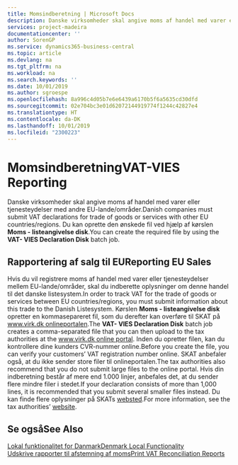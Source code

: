 ```yaml
---
title: Momsindberetning | Microsoft Docs
description: Danske virksomheder skal angive moms af handel med varer eller tjenesteydelser med andre EU-lande/områder. Du kan oprette den ønskede fil ved hjælp af kørslen Moms - listeangivelse disk.
services: project-madeira
documentationcenter: ''
author: SorenGP
ms.service: dynamics365-business-central
ms.topic: article
ms.devlang: na
ms.tgt_pltfrm: na
ms.workload: na
ms.search.keywords: ''
ms.date: 10/01/2019
ms.author: sgroespe
ms.openlocfilehash: 8a996c4d05b7e6e6439a6170b5f6a5635cd30dfd
ms.sourcegitcommit: 02e704bc3e01d62072144919774f1244c42827e4
ms.translationtype: HT
ms.contentlocale: da-DK
ms.lasthandoff: 10/01/2019
ms.locfileid: "2300223"
---
```

# <a name="vat-vies-reporting"></a><span data-ttu-id="cc745-104">Momsindberetning</span><span class="sxs-lookup"><span data-stu-id="cc745-104">VAT-VIES Reporting</span></span>
<span data-ttu-id="cc745-105">Danske virksomheder skal angive moms af handel med varer eller tjenesteydelser med andre EU-lande/områder.</span><span class="sxs-lookup"><span data-stu-id="cc745-105">Danish companies must submit VAT declarations for trade of goods or services with other EU countries/regions.</span></span> <span data-ttu-id="cc745-106">Du kan oprette den ønskede fil ved hjælp af kørslen **Moms - listeangivelse disk**.</span><span class="sxs-lookup"><span data-stu-id="cc745-106">You can create the required file by using the **VAT- VIES Declaration Disk** batch job.</span></span>  

## <a name="reporting-eu-sales"></a><span data-ttu-id="cc745-107">Rapportering af salg til EU</span><span class="sxs-lookup"><span data-stu-id="cc745-107">Reporting EU Sales</span></span>  
 <span data-ttu-id="cc745-108">Hvis du vil registrere moms af handel med varer eller tjenesteydelser mellem EU-lande/områder, skal du indberette oplysninger om denne handel til det danske listesystem.</span><span class="sxs-lookup"><span data-stu-id="cc745-108">In order to track VAT for the trade of goods or services between EU countries/regions, you must submit information about this trade to the Danish Listesystem.</span></span> <span data-ttu-id="cc745-109">Kørslen **Moms - listeangivelse disk** opretter en kommasepareret fil, som du derefter kan overføre til SKAT på [www.virk.dk onlineportalen](https://go.microsoft.com/fwlink/?LinkId=212340).</span><span class="sxs-lookup"><span data-stu-id="cc745-109">The **VAT- VIES Declaration Disk** batch job creates a comma-separated file that you can then upload to the tax authorities at the [www.virk.dk online portal](https://go.microsoft.com/fwlink/?LinkId=212340).</span></span> <span data-ttu-id="cc745-110">Inden du opretter filen, kan du kontrollere dine kunders CVR-nummer online.</span><span class="sxs-lookup"><span data-stu-id="cc745-110">Before you create the file, you can verify your customers’ VAT registration number online.</span></span> <span data-ttu-id="cc745-111">SKAT anbefaler også, at du ikke sender store filer til onlineportalen.</span><span class="sxs-lookup"><span data-stu-id="cc745-111">The tax authorities also recommend that you do not submit large files to the online portal.</span></span> <span data-ttu-id="cc745-112">Hvis din indberetning består af mere end 1.000 linjer, anbefales det, at du sender flere mindre filer i stedet.</span><span class="sxs-lookup"><span data-stu-id="cc745-112">If your declaration consists of more than 1,000 lines, it is recommended that you submit several smaller files instead.</span></span> <span data-ttu-id="cc745-113">Du kan finde flere oplysninger på SKATs [websted](https://www.skat.dk).</span><span class="sxs-lookup"><span data-stu-id="cc745-113">For more information, see the tax authorities’ [website](https://www.skat.dk).</span></span>  

## <a name="see-also"></a><span data-ttu-id="cc745-114">Se også</span><span class="sxs-lookup"><span data-stu-id="cc745-114">See Also</span></span>  
[<span data-ttu-id="cc745-115">Lokal funktionalitet for Danmark</span><span class="sxs-lookup"><span data-stu-id="cc745-115">Denmark Local Functionality</span></span>](denmark-local-functionality.md)  
 [<span data-ttu-id="cc745-116">Udskrive rapporter til afstemning af moms</span><span class="sxs-lookup"><span data-stu-id="cc745-116">Print VAT Reconciliation Reports</span></span>](how-to-print-vat-reconciliation-reports.md)    
